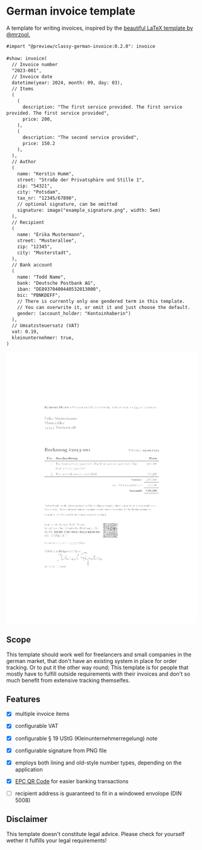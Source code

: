 # German invoice template

A template for writing invoices, inspired by the [beautiful LaTeX template by @mrzool.](https://github.com/mrzool/invoice-boilerplate/)

```typ
#import "@preview/classy-german-invoice:0.2.0": invoice

#show: invoice(
  // Invoice number
  "2023-001",
  // Invoice date
  datetime(year: 2024, month: 09, day: 03),
  // Items
  (
    (
      description: "The first service provided. The first service provided. The first service provided",
      price: 200,
    ),
    (
      description: "The second service provided",
      price: 150.2
    ),
  ),
  // Author
  (
    name: "Kerstin Humm",
    street: "Straße der Privatsphäre und Stille 1",
    zip: "54321",
    city: "Potsdam",
    tax_nr: "12345/67890",
    // optional signature, can be omitted
    signature: image("example_signature.png", width: 5em)
  ),
  // Recipient
  (
    name: "Erika Mustermann",
    street: "Musterallee",
    zip: "12345",
    city: "Musterstadt",
  ),
  // Bank account
  (
    name: "Todd Name",
    bank: "Deutsche Postbank AG",
    iban: "DE89370400440532013000",
    bic: "PBNKDEFF",
    // There is currently only one gendered term in this template.
    // You can overwrite it, or omit it and just choose the default.
    gender: (account_holder: "Kontoinhaberin")
  ),
  // Umsatzsteuersatz (VAT)
  vat: 0.19,
  kleinunternehmer: true,
)
```

![](thumbnail.png)



## Scope

This template should work well for freelancers and small companies in the german market, that don't have an existing system in place for order tracking. Or to put it the other way round; This template is for people that mostly have to fulfill outside requirements with their invoices and don't so much benefit from extensive tracking themselfes.


## Features

- [X] multiple invoice items
- [X] configurable VAT
- [X] configurable § 19 UStG (Kleinunternehmerregelung) note
- [X] configurable signature from PNG file
- [X] employs both lining and old-style number types, depending on the application
- [X] [EPC QR Code](https://en.wikipedia.org/wiki/EPC_QR_code) for easier banking transactions
- [ ] recipient address is guaranteed to fit in a windowed envolope (DIN 5008)


## Disclaimer

This template doesn't constitute legal advice. Please check for yourself wether it fulfills your legal requirements!
